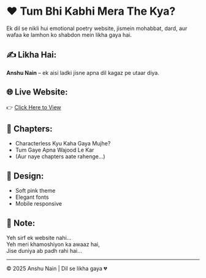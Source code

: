 # ❤️ Tum Bhi Kabhi Mera The Kya?

Ek dil se nikli hui emotional poetry website, jismein mohabbat, dard, aur wafaa ke lamhon ko shabdon mein likha gaya hai.

## ✍️ Likha Hai:
**Anshu Nain** – ek aisi ladki jisne apna dil kagaz pe utaar diya.

## 🌐 Live Website:
👉 [Click Here to View](https://anshu39299.github.io/)

## 📖 Chapters:
- Characterless Kyu Kaha Gaya Mujhe?
- Tum Gaye Apna Wajood Le Kar
- (Aur naye chapters aate rahenge...)

## 🎨 Design:
- Soft pink theme
- Elegant fonts
- Mobile responsive

## 💌 Note:
Yeh sirf ek website nahi…  
Yeh meri khamoshiyon ka awaaz hai,  
Jise duniya ab padh rahi hai...

---
© 2025 Anshu Nain | Dil se likha gaya 💔
